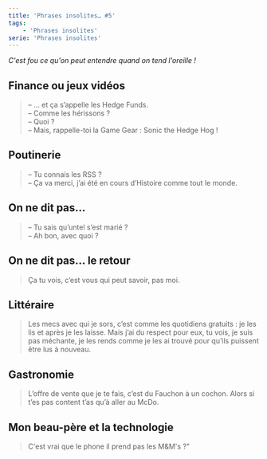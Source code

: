 ```yaml
---
title: 'Phrases insolites… #5'
tags:
    - 'Phrases insolites'
serie: 'Phrases insolites'
---
```


_C'est fou ce qu'on peut entendre quand on tend l'oreille !_

<!-- more -->

## Finance ou jeux vidéos

> – … et ça s’appelle les Hedge Funds.  
> – Comme les hérissons ?  
> – Quoi ?  
> – Mais, rappelle-toi la Game Gear : Sonic the Hedge Hog !

## Poutinerie

> – Tu connais les RSS ?  
> – Ça va merci, j’ai été en cours d’Histoire comme tout le monde.

## On ne dit pas…

> – Tu sais qu’untel s’est marié ?  
> – Ah bon, avec quoi ?

## On ne dit pas… le retour

> Ça tu vois, c’est vous qui peut savoir, pas moi.

## Littéraire

> Les mecs avec qui je sors, c’est comme les quotidiens gratuits : je les lis et
> après je les laisse. Mais j’ai du respect pour eux, tu vois, je suis pas
> méchante, je les rends comme je les ai trouvé pour qu’ils puissent être lus à
> nouveau.

## Gastronomie

> L’offre de vente que je te fais, c’est du Fauchon à un cochon. Alors si t’es
> pas content t’as qu’à aller au McDo.

## Mon beau-père et la technologie

> C'est vrai que le phone il prend pas les M&M's ?"
